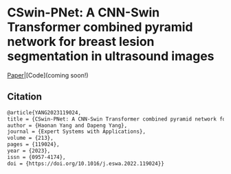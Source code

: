 # CSwin-PNet: A CNN-Swin Transformer combined pyramid network for breast lesion segmentation in ultrasound images
[Paper](https://dx.doi.org/10.1016/j.eswa.2022.119024)|[Code](coming soon!)

## Citation
```tex
@article{YANG2023119024,
title = {CSwin-PNet: A CNN-Swin Transformer combined pyramid network for breast lesion segmentation in ultrasound images},
author = {Haonan Yang and Dapeng Yang},
journal = {Expert Systems with Applications},
volume = {213},
pages = {119024},
year = {2023},
issn = {0957-4174},
doi = {https://doi.org/10.1016/j.eswa.2022.119024}}
```
